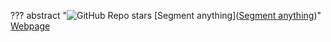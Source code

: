 ??? abstract "![GitHub Repo stars](https://badgen.net/github/stars/facebookresearch/segment-anything) [Segment anything]([Segment anything](https://github.com/facebookresearch/segment-anything))"
    [Webpage](https://segment-anything.com/)